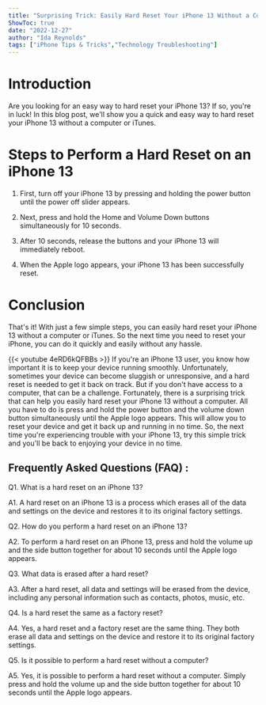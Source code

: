 ```yaml
---
title: "Surprising Trick: Easily Hard Reset Your iPhone 13 Without a Computer!"
ShowToc: true 
date: "2022-12-27"
author: "Ida Reynolds" 
tags: ["iPhone Tips & Tricks","Technology Troubleshooting"]
---
```

# Introduction

Are you looking for an easy way to hard reset your iPhone 13? If so, you're in luck! In this blog post, we'll show you a quick and easy way to hard reset your iPhone 13 without a computer or iTunes. 

# Steps to Perform a Hard Reset on an iPhone 13

1. First, turn off your iPhone 13 by pressing and holding the power button until the power off slider appears. 

2. Next, press and hold the Home and Volume Down buttons simultaneously for 10 seconds. 

3. After 10 seconds, release the buttons and your iPhone 13 will immediately reboot. 

4. When the Apple logo appears, your iPhone 13 has been successfully reset. 

# Conclusion

That's it! With just a few simple steps, you can easily hard reset your iPhone 13 without a computer or iTunes. So the next time you need to reset your iPhone, you can do it quickly and easily without any hassle.

{{< youtube 4eRD6kQFBBs >}} 
If you're an iPhone 13 user, you know how important it is to keep your device running smoothly. Unfortunately, sometimes your device can become sluggish or unresponsive, and a hard reset is needed to get it back on track. But if you don't have access to a computer, that can be a challenge. Fortunately, there is a surprising trick that can help you easily hard reset your iPhone 13 without a computer. All you have to do is press and hold the power button and the volume down button simultaneously until the Apple logo appears. This will allow you to reset your device and get it back up and running in no time. So, the next time you're experiencing trouble with your iPhone 13, try this simple trick and you'll be back to enjoying your device in no time.

## Frequently Asked Questions (FAQ) :
Q1. What is a hard reset on an iPhone 13?

A1. A hard reset on an iPhone 13 is a process which erases all of the data and settings on the device and restores it to its original factory settings. 

Q2. How do you perform a hard reset on an iPhone 13?

A2. To perform a hard reset on an iPhone 13, press and hold the volume up and the side button together for about 10 seconds until the Apple logo appears. 

Q3. What data is erased after a hard reset?

A3. After a hard reset, all data and settings will be erased from the device, including any personal information such as contacts, photos, music, etc. 

Q4. Is a hard reset the same as a factory reset?

A4. Yes, a hard reset and a factory reset are the same thing. They both erase all data and settings on the device and restore it to its original factory settings. 

Q5. Is it possible to perform a hard reset without a computer?

A5. Yes, it is possible to perform a hard reset without a computer. Simply press and hold the volume up and the side button together for about 10 seconds until the Apple logo appears.


